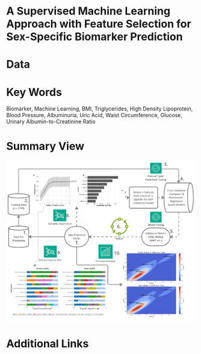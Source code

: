 # A Supervised Machine Learning Approach with Feature Selection for Sex-Specific Biomarker Prediction

# Data


# Key Words
Biomarker, Machine Learning, BMI, Triglycerides, High Density Lipoprotein, Blood Pressure, Albuminuria, Uric Acid, Waist Circumference, Glucose, Urinary Albumin-to-Creatinine Ratio

# Summary View
[![Figure 1](https://github.com/SapioSentient/Biomarker-Machine-Learning-Data/blob/main/Figure1.jpg)](https://github.com/SapioSentient/Biomarker-Machine-Learning-Data/blob/main/Figure1.jpg)




# Additional Links
